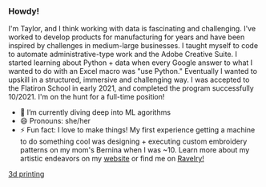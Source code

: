 ### Howdy!
I'm Taylor, and I think working with data is fascinating and challenging. I've worked to develop products for manufacturing for years and have been inspired by challenges in medium-large businesses. I taught myself to code to automate administrative-type work and the Adobe Creative Suite. I started learning about Python + data when every Google answer to what I wanted to do with an Excel macro was "use Python." Eventually I wanted to upskill in a structured, immersive and challenging way. I was accepted to the Flatiron School in early 2021, and completed the program successfully 10/2021. I'm on the hunt for a full-time position!

- 🌱 I’m currently diving deep into ML agorithms
- 😄 Pronouns: she/her
- ⚡ Fun fact: I love to make things! My first experience getting a machine to do something cool was designing + executing custom embroidery patterns on my mom's Bernina when I was ~10. Learn more about my artistic endeavors on my [website](https://halemade.com/) or find me on [Ravelry!](https://www.ravelry.com/people/halemade)

[3d printing](./image/printer.gif)






<!--
**halemade/halemade** is a ✨ _special_ ✨ repository because its `README.md` (this file) appears on your GitHub profile.

Here are some ideas to get you started:

- 🔭 I’m currently working on ...
- 🌱 I’m currently learning ...
- 👯 I’m looking to collaborate on ...
- 🤔 I’m looking for help with ...
- 💬 Ask me about ...
- 📫 How to reach me: ...
- 😄 Pronouns: she/her
- ⚡ Fun fact: ...
-->
